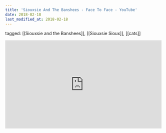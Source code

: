 ```yaml
---
title: 'Siouxsie And The Banshees - Face To Face - YouTube'
date: 2018-02-18
last_modified_at: 2018-02-18
---
```

tagged: [[Siouxsie and the Banshees]], [[Siouxsie Sioux]], [[cats]]
<iframe allow="accelerometer; autoplay; clipboard-write; encrypted-media; gyroscope; picture-in-picture" allowfullscreen="" frameborder="0" height="281" id="youtube_iframe" src="https://www.youtube.com/embed/zpaqBXc5MTk?feature=oembed&amp;enablejsapi=1&amp;origin=https://safe.txmblr.com&amp;wmode=opaque" width="500"></iframe>